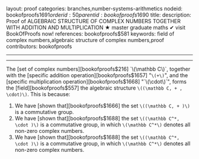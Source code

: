 layout: proof
categories: branches,number-systems-arithmetics
nodeid: bookofproofs$1691
orderid: 50
parentid: bookofproofs$1690
title: 
description:  Proof of ALGEBRAIC STRUCTURE OF COMPLEX NUMBERS TOGETHER WITH ADDITION AND MULTIPLICATION &#9733; master graduate maths &#10004; visit BookOfProofs now!
references: bookofproofs$581
keywords: field of complex numbers,algebraic structure of complex numbers,proof
contributors: bookofproofs

---


---

The [set of complex numbers][bookofproofs$216] `\(\mathbb C\)`, together with the [specific addition operation][bookofproofs$1657] "`\(+\)`", and the [specific multiplication operation][bookofproofs$1668] "`\(\cdot\)`", forms the [field][bookofproofs$557] the algebraic structure `\((\mathbb C, + , \cdot)\)`. This is because:

1. We have [shown that][bookofproofs$1666] the set `\((\mathbb C, + )\)` is a commutative group.
1. We have [shown that][bookofproofs$1688] the set `\((\mathbb C^*, \cdot )\)` is a commutative group, in which `\(\mathbb C^*\)` denotes all non-zero complex numbers.
1. We have [shown that][bookofproofs$1688] the set `\((\mathbb C^*, \cdot )\)` is a commutative group, in which `\(\mathbb C^*\)` denotes all non-zero complex numbers.
